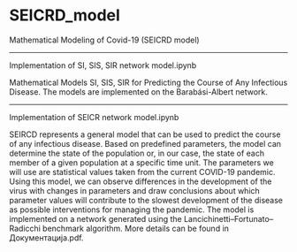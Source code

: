 # SEICRD_model
Mathematical Modeling of Covid-19 (SEICRD model)

------------------------------------------------------------------------

Implementation of SI, SIS, SIR network model.ipynb

Mathematical Models SI, SIS, SIR for Predicting the Course of Any Infectious Disease. The models are implemented on the Barabási-Albert network.

------------------------------------------------------------------------
Implementation of SEICR network model.ipynb 

SEIRCD represents a general model that can be used to predict the course of any infectious disease. Based on predefined parameters, the model can determine the state of the population or, in our case, the state of each member of a given population at a specific time unit. The parameters we will use are statistical values taken from the current COVID-19 pandemic. Using this model, we can observe differences in the development of the virus with changes in parameters and draw conclusions about which parameter values will contribute to the slowest development of the disease as possible interventions for managing the pandemic. The model is implemented on a network generated using the Lancichinetti–Fortunato–Radicchi benchmark algorithm. More details can be found in Документација.pdf.
